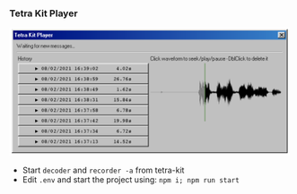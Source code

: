 ### Tetra Kit Player

<img src="screen.png" width="500">

- Start `decoder` and `recorder -a` from tetra-kit
- Edit `.env` and start the project using: `npm i; npm run start`
